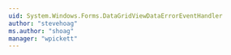 ```yaml
---
uid: System.Windows.Forms.DataGridViewDataErrorEventHandler
author: "stevehoag"
ms.author: "shoag"
manager: "wpickett"
---
```

